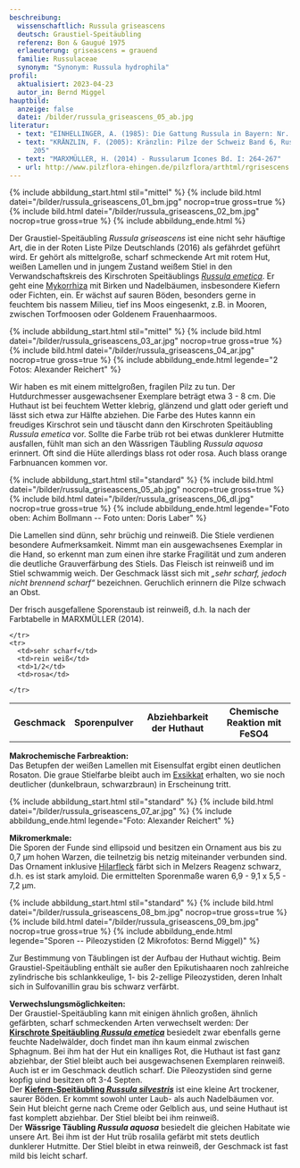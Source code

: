 ```yaml
---
beschreibung:
  wissenschaftlich: Russula griseascens
  deutsch: Graustiel-Speitäubling
  referenz: Bon & Gaugué 1975
  erlaeuterung: griseascens = grauend
  familie: Russulaceae
  synonym: "Synonym: Russula hydrophila"
profil:
  aktualisiert: 2023-04-23
  autor_in: Bernd Miggel
hauptbild:
  anzeige: false
  datei: /bilder/russula_griseascens_05_ab.jpg
literatur:
  - text: "EINHELLINGER, A. (1985): Die Gattung Russula in Bayern: Nr. 51"
  - text: "KRÄNZLIN, F. (2005): Kränzlin: Pilze der Schweiz Band 6, Russulaceae: Nr.
      205"
  - text: "MARXMÜLLER, H. (2014) - Russularum Icones Bd. I: 264-267"
  - url: http://www.pilzflora-ehingen.de/pilzflora/arthtml/rgrisescens.php
---
```

{% include abbildung_start.html stil="mittel" %}
{% include bild.html datei="/bilder/russula_griseascens_01_bm.jpg" nocrop=true gross=true %}
{% include bild.html datei="/bilder/russula_griseascens_02_bm.jpg" nocrop=true gross=true %}
{% include abbildung_ende.html %}

Der Graustiel-Speitäubling *Russula griseascens* ist eine nicht sehr häuftige Art, die in der Roten Liste Pilze Deutschlands (2016) als gefährdet geführt wird. Er gehört als mittelgroße, scharf schmeckende Art mit rotem Hut, weißen Lamellen und in jungem Zustand weißem Stiel in den Verwandschaftskreis des Kirschroten Speitäublings *[Russula emetica](/pilze/russula-emetica-kirschroter-speitäubling)*. Er geht eine [Mykorrhiza](Mykorrhiza "Glossar") mit Birken und Nadelbäumen, insbesondere Kiefern oder Fichten, ein. Er wächst auf sauren Böden, besonders gerne in feuchtem bis nassem Milieu, tief ins Moos eingesenkt, z.B. in Mooren, zwischen Torfmoosen oder Goldenem Frauenhaarmoos.

{% include abbildung_start.html stil="mittel" %}
{% include bild.html datei="/bilder/russula_griseascens_03_ar.jpg" nocrop=true gross=true %}
{% include bild.html datei="/bilder/russula_griseascens_04_ar.jpg" nocrop=true gross=true %}
{% include abbildung_ende.html legende="2 Fotos: Alexander Reichert" %}

Wir haben es mit einem mittelgroßen, fragilen Pilz zu tun. Der Hutdurchmesser ausgewachsener Exemplare beträgt etwa 3 - 8 cm. Die Huthaut ist bei feuchtem Wetter klebrig, glänzend und glatt oder gerieft und lässt sich etwa zur Hälfte abziehen. Die Farbe des Hutes kannn ein freudiges Kirschrot sein und täuscht dann den Kirschroten Speitäubling *Russula emetica* vor. Sollte die Farbe trüb rot bei etwas dunklerer Hutmitte ausfallen, fühlt man sich an den Wässrigen Täubling *Russula aquosa* erinnert. Oft sind die Hüte allerdings blass rot oder rosa. Auch blass orange Farbnuancen kommen vor.

{% include abbildung_start.html stil="standard" %}
{% include bild.html datei="/bilder/russula_griseascens_05_ab.jpg" nocrop=true gross=true %}
{% include bild.html datei="/bilder/russula_griseascens_06_dl.jpg" nocrop=true gross=true %}
{% include abbildung_ende.html legende="Foto oben: Achim Bollmann -- Foto unten: Doris Laber" %}

Die Lamellen sind dünn, sehr brüchig und reinweiß. Die Stiele verdienen besondere Aufmerksamkeit. Nimmt man ein ausgewachsenes Exemplar in die Hand, so erkennt man zum einen ihre starke Fragilität und zum anderen die deutliche Grauverfärbung des Stiels. Das Fleisch ist reinweiß und im Stiel schwammig weich. Der Geschmack lässt sich mit *„sehr scharf, jedoch nicht brennend scharf“* bezeichnen. Geruchlich erinnern die Pilze schwach an Obst.

Der frisch ausgefallene Sporenstaub ist reinweiß, d.h. Ia nach der Farbtabelle in MARXMÜLLER (2014).

<div class="table-responsive">
  <table class="table taeubling">
    <tr>
      <th rowspan="2">Geschmack</th>
      <th rowspan="2">Sporenpulver</th>
      <th rowspan="2">Abziehbarkeit der Huthaut</th>
      <th colspan="3" class="text-center">Chemische Reaktion mit FeSO4</th>
    </tr>
    <tr>
      
      
    </tr>
    <tr>
      <td>sehr scharf</td>
      <td>rein weiß</td>
      <td>1/2</td>
      <td>rosa</td>
       
    </tr>
  </table>
</div>

**Makrochemische Farbreaktion:**\
Das Betupfen der weißen Lamellen mit Eisensulfat ergibt einen deutlichen Rosaton. Die graue Stielfarbe bleibt auch im [Exsikkat](Exsikkat "Glossar") erhalten, wo sie noch deutlicher (dunkelbraun, schwarzbraun) in Erscheinung tritt.

{% include abbildung_start.html stil="standard" %}
{% include bild.html datei="/bilder/russula_griseascens_07_ar.jpg" %}
{% include abbildung_ende.html legende="Foto: Alexander Reichert" %}

**Mikromerkmale:**\
Die Sporen der Funde sind ellipsoid und besitzen ein Ornament aus bis zu 0,7 µm hohen Warzen, die teilnetzig bis netzig miteinander verbunden sind. Das Ornament inklusive [Hilarfleck](Hilarfleck "Glossar") färbt sich in Melzers Reagenz schwarz, d.h. es ist stark amyloid. Die ermittelten Sporenmaße waren 6,9 - 9,1 x 5,5 - 7,2 µm.

{% include abbildung_start.html stil="standard" %}
{% include bild.html datei="/bilder/russula_griseascens_08_bm.jpg" nocrop=true gross=true %}
{% include bild.html datei="/bilder/russula_griseascens_09_bm.jpg" nocrop=true gross=true %}
{% include abbildung_ende.html legende="Sporen -- Pileozystiden (2 Mikrofotos: Bernd Miggel)" %}

Zur Bestimmung von Täublingen ist der Aufbau der Huthaut wichtig. Beim Graustiel-Speitäubling enthält sie außer den Epikutishaaren noch zahlreiche zylindrische bis schlankkeulige, 1- bis 2-zellige Pileozystiden, deren Inhalt sich in Sulfovanillin grau bis schwarz verfärbt.

**Verwechslungsmöglichkeiten:**\
Der Graustiel-Speitäubling kann mit einigen ähnlich großen, ähnlich gefärbten, scharf schmeckenden Arten verwechselt werden:
Der **[Kirschrote Speitäubling *Russula emetica*](/pilze/russula-emetica-kirschroter-speitäubling)** besiedelt zwar ebenfalls gerne feuchte Nadelwälder, doch findet man ihn kaum einmal zwischen Sphagnum. Bei ihm hat der Hut ein knalliges Rot, die Huthaut ist fast ganz abziehbar, der Stiel bleibt auch bei ausgewachsenen Exemplaren reinweiß. Auch ist er im Geschmack deutlich scharf. Die Pileozystiden sind gerne kopfig uind besitzen oft 3-4 Septen.\
Der **[Kiefern-Speitäubling *Russula silvestris*](/pilze/russula-silvestris-kiefern-speitäubling)** ist eine kleine Art trockener, saurer Böden. Er kommt sowohl unter Laub- als auch Nadelbäumen vor. Sein Hut bleicht gerne nach Creme oder Gelblich aus, und seine Huthaut ist fast komplett abziehbar. Der Stiel bleibt bei ihm reinweiß.\
Der **Wässrige Täubling *Russula aquosa*** besiedelt die gleichen Habitate wie unsere Art. Bei ihm ist der Hut trüb rosalila gefärbt mit stets deutlich dunklerer Hutmitte. Der Stiel bleibt in etwa reinweiß, der Geschmack ist fast mild bis leicht scharf.